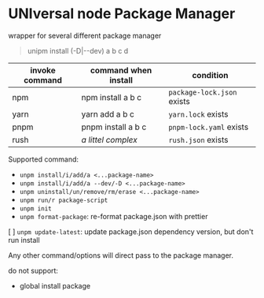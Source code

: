 # UNIversal node Package Manager

wrapper for several different package manager

> unipm install (-D|--dev) a b c d

| invoke command | command when install | condition                  |
| -------------- | -------------------- | -------------------------- |
| npm            | npm install a b c    | `package-lock.json` exists |
| yarn           | yarn add a b c       | `yarn.lock` exists         |
| pnpm           | pnpm install a b c   | `pnpm-lock.yaml` exists    |
| rush           | _a littel complex_   | `rush.json` exists         |

Supported command:

-   `unpm install/i/add/a <...package-name>`
-   `unpm install/i/add/a --dev/-D <...package-name>`
-   `unpm uninstall/un/remove/rm/erase <...package-name>`
-   `unpm run/r package-script`
-   `unpm init`
-   `unpm format-package`: re-format package.json with prettier

[ ] `unpm update-latest`: update package.json dependency version, but don't run install

Any other command/options will direct pass to the package manager.

do not support:

-   global install package
